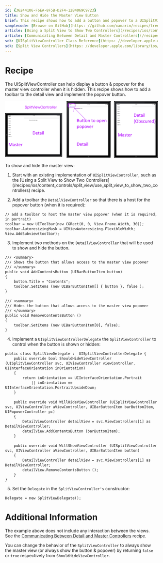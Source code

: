 ```yaml
---
id: {36244106-F6EA-8F5B-D2F4-12B4069C9723}  
title: Show and Hide the Master View Button  
brief: This recipe shows how to add a button and popover to a UISplitViewController to display the master view in portrait orientation.  
samplecode: [Browse on GitHub](https: //github.com/xamarin/recipes/tree/master/ios/content_controls/split_view/show_and_hide_the_master_view_button)  
article: [Using a Split View to Show Two Controllers](/recipes/ios/content_controls/split_view/use_split_view_to_show_two_controllers)  
article: [Communicating Between Detail and Master Controllers](/recipes/ios/content_controls/split_view/communicate_between_master_and_detail_controllers)  
sdk: [UISplitViewController Class Reference](https: //developer.apple.com/library/ios/#documentation/UIKit/Reference/UISplitViewController_class/Reference/Reference.html)  
sdk: [Split View Controllers](https: //developer.apple.com/library/ios/#documentation/WindowsViews/Conceptual/ViewControllerCatalog/Chapters/SplitViewControllers.html)  
---
```


<a name="Recipe" class="injected"></a>


# Recipe

The UISplitViewController can help display a button &amp; popover for the
master view controller when it is hidden. This recipe shows how to add a toolbar
to the detail view and implement the popover button.



 [ ![](Images/SplitViewController2.png)](Images/SplitViewController2.png)

To show and hide the master view: 

<ol>
  <li>Start with an existing implementation of <code>UISplitViewController</code>, such as the [Using a Split View to Show Two Controllers](/recipes/ios/content_controls/split_view/use_split_view_to_show_two_controllers) recipe.</li>
</ol>
<ol start="2">
  <li>Add a toolbar the <code>DetailViewController</code> so that there is a host for the popover button (when it is required): </li>
</ol>


```
// add a toolbar to host the master view popover (when it is required, in portrait)
toolbar = new UIToolbar(new CGRect(0, 0, View.Frame.Width, 30));
toolbar.AutoresizingMask = UIViewAutoresizing.FlexibleWidth;
View.AddSubview(toolbar);
```

<ol start="3">
  <li>Implement two methods on the <code>DetailViewController</code> that will be used to show and hide the button.</li>
</ol>


```
/// <summary>
/// Shows the button that allows access to the master view popover
/// </summary>
public void AddContentsButton (UIBarButtonItem button)
{
    button.Title = "Contents";
    toolbar.SetItems (new UIBarButtonItem[] { button }, false );
}

/// <summary>
/// Hides the button that allows access to the master view popover
/// </summary>
public void RemoveContentsButton ()
{
    toolbar.SetItems (new UIBarButtonItem[0], false);
}
```

<ol start="4">
  <li>Implement a <code>UISplitViewControllerDelegate</code> the <code>SplitViewController</code> to control when the button is shown or hidden: </li>
</ol>


```
public class SplitViewDelegate :  UISplitViewControllerDelegate {
    public override bool ShouldHideViewController (UISplitViewController svc, UIViewController viewController, UIInterfaceOrientation inOrientation)
    {
        return inOrientation == UIInterfaceOrientation.Portrait
            || inOrientation == UIInterfaceOrientation.PortraitUpsideDown;
    }

    public override void WillHideViewController (UISplitViewController svc, UIViewController aViewController, UIBarButtonItem barButtonItem, UIPopoverController pc)
    {
        DetailViewController detailView = svc.ViewControllers[1] as DetailViewController;
        detailView.AddContentsButton (barButtonItem);
    }

    public override void WillShowViewController (UISplitViewController svc, UIViewController aViewController, UIBarButtonItem button)
    {
        DetailViewController detailView = svc.ViewControllers[1] as DetailViewController;
        detailView.RemoveContentsButton ();
    }
}
```

<ol start="5">
  <li>Set the <code>Delegate</code> in the <code>SplitViewController's</code> constructor: </li>
</ol>


```
Delegate = new SplitViewDelegate();
```

 <a name="Additional_Information" class="injected"></a>


# Additional Information

The example above does not include any interaction between the views. See the [Communicating Between Detail and Master Controllers](/recipes/ios/content_controls/split_view/communicate_between_master_and_detail_controllers) recipe.

You can change the behavior of the <code>SplitViewController</code> to always show the master view (or always show the button &amp; popover) by returning <code>false</code> or <code>true</code> respectively from <code>ShouldHideViewController</code>.